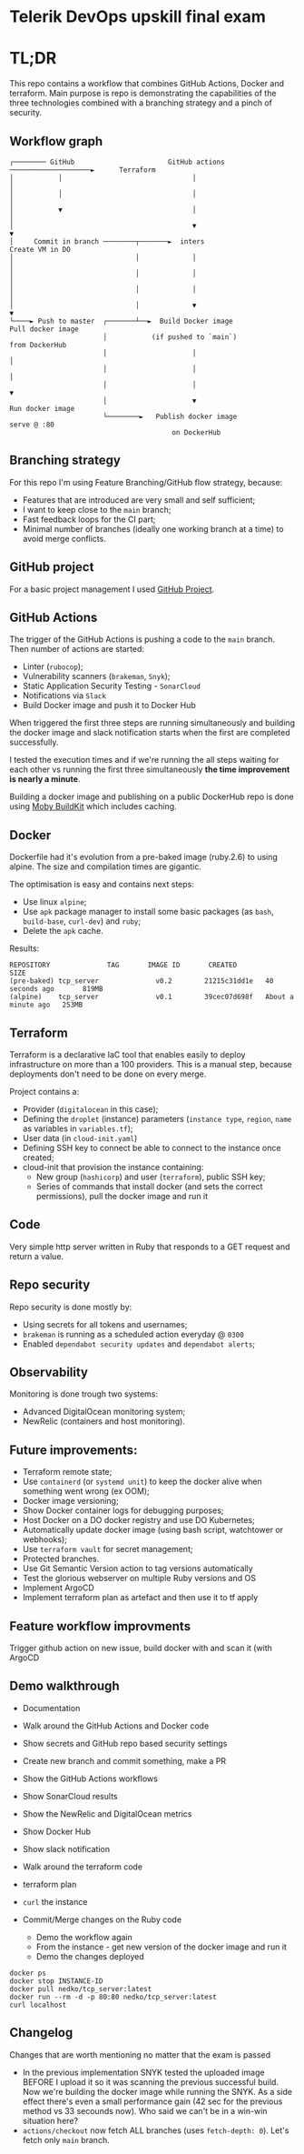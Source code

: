 # Telerik DevOps upskill final exam

# TL;DR

This repo contains a workflow that combines GitHub Actions, Docker and terraform. Main purpose is repo is demonstrating the capabilities of the three technologies combined with a branching strategy and a pinch of security.

## Workflow graph
```
┌──────── GitHub                       GitHub actions    ────────────────────►      Terraform
│           │                                │                                          │
│           │                                │                                          │
│           ▼                                │                                          │
│                                            ▼                                          ▼
│     Commit in branch ────────┬───────►  inters                                  Create VM in DO
│                              │             │                                          │
│                              │             │                                          │
│                              │             │                                          │
│                              │             ▼                                          ▼
└────► Push to master  ┌───────┴──►  Build Docker image                         Pull docker image
                       │           (if pushed to `main`)                          from DockerHub
                       │                     │                                          │
                       │                     │                                          │
                       │                     │                                          ▼
                       │                     ▼                                  Run docker image
                       └────────►   Publish docker image                            serve @ :80
                                        on DockerHub
```

## Branching strategy
For this repo I'm using Feature Branching/GitHub flow strategy, because:
* Features that are introduced are very small and self sufficient;
* I want to keep close to the `main` branch;
* Fast feedback loops for the CI part;
* Minimal number of branches (ideally one working branch at a time) to avoid merge conflicts.

## GitHub project
For a basic project management I used [GitHub Project](https://github.com/users/NedkoHristov/projects/1/views/1).

## GitHub Actions

The trigger of the GitHub Actions is pushing a code to the `main` branch. Then number of actions are started:
* Linter (`rubocop`);
* Vulnerability scanners (`brakeman`, `Snyk`);
* Static Application Security Testing - `SonarCloud`
* Notifications via `Slack`
* Build Docker image and push it to Docker Hub

When triggered the first three steps are running simultaneously and building the docker image and slack notification starts when the first are completed successfully.

I tested the execution times and if we're running the all steps waiting for each other vs running the first three simultaneously **the time improvement is nearly a minute**.

Building a docker image and publishing on a public DockerHub repo is done using [Moby BuildKit](https://github.com/moby/buildkit) which includes caching.

## Docker

Dockerfile had it's evolution from a pre-baked image (ruby.2.6) to using alpine. The size and compilation times are gigantic.

The optimisation is easy and contains next steps:
* Use linux `alpine`;
* Use `apk` package manager to install some basic packages (as `bash`, `build-base`, `curl-dev`) and `ruby`;
* Delete the `apk` cache.

Results:
```
REPOSITORY              TAG       IMAGE ID       CREATED              SIZE
(pre-baked) tcp_server              v0.2        21215c31dd1e   40 seconds ago       819MB
(alpine)    tcp_server              v0.1        39cec07d698f   About a minute ago   253MB
```

## Terraform
Terraform is a declarative IaC tool that enables easily to deploy infrastructure on more than a 100 providers.
This is a manual step, because deployments don't need to be done on every merge.

Project contains a:
* Provider (`digitalocean` in this case);
* Defining the `droplet` (instance) parameters (`instance type`, `region`, `name` as variables in `variables.tf`);
* User data (in `cloud-init.yaml`)
* Defining SSH key to connect be able to connect to the instance once created;
* cloud-init that provision the instance containing:
    * New group (`hashicorp`) and user (`terraform`), public SSH key;
    * Series of commands that install docker (and sets the correct permissions), pull the docker image and run it

## Code
Very simple http server written in Ruby that responds to a GET request and return a value.

## Repo security
Repo security is done mostly by:
* Using secrets for all tokens and usernames;
* `brakeman` is running as a scheduled action everyday @ `0300`
* Enabled `dependabot security updates` and `dependabot alerts`;

## Observability

Monitoring is done trough two systems:
* Advanced DigitalOcean monitoring system;
* NewRelic (containers and host monitoring).

## Future improvements:

* Terraform remote state;
* Use `containerd` (or `systemd unit`) to keep the docker alive when something went wrong (ex OOM);
* Docker image versioning;
* Show Docker container logs for debugging purposes;
* Host Docker on a DO docker registry and use DO Kubernetes;
* Automatically update docker image (using bash script, watchtower or webhooks);
* Use `terraform vault` for secret management;
* Protected branches.
* Use Git Semantic Version action to tag versions automatically
* Test the glorious webserver on multiple Ruby versions and OS
* Implement ArgoCD
* Implement terraform plan as artefact and then use it to tf apply

## Feature workflow improvments
Trigger github action on new issue, build docker with  and scan it (with ArgoCD

## Demo walkthrough

* Documentation
* Walk around the GitHub Actions and Docker code
* Show secrets and GitHub repo based security settings
* Create new branch and commit something, make a PR
* Show the GitHub Actions workflows
* Show SonarCloud results
* Show the NewRelic and DigitalOcean metrics
* Show Docker Hub
* Show slack notification
* Walk around the terraform code
* terraform plan

* `curl` the instance

* Commit/Merge changes on the Ruby code
	* Demo the workflow again
	* From the instance - get new version of the docker image and run it
	* Demo the changes deployed

```
docker ps
docker stop INSTANCE-ID
docker pull nedko/tcp_server:latest
docker run --rm -d -p 80:80 nedko/tcp_server:latest
curl localhost
```


## Changelog

Changes that are worth mentioning no matter that the exam is passed

* In the previous implementation SNYK tested the uploaded image BEFORE I upload it so it was scanning the previous successful build. Now we're building the docker image while running the SNYK. As a side effect there's even a small performance gain (42 sec for the previous method vs 33 secounds now). Who said we can't be in a win-win situation here? 
* `actions/checkout` now fetch ALL branches (uses `fetch-depth: 0`). Let's fetch only `main` branch.
